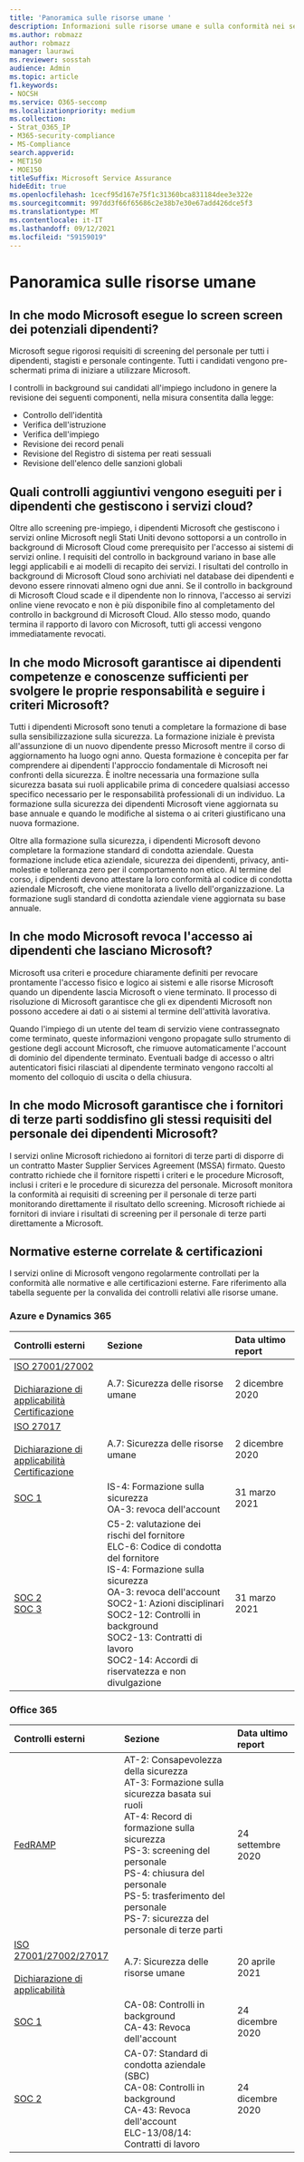 ```yaml
---
title: 'Panoramica sulle risorse umane '
description: Informazioni sulle risorse umane e sulla conformità nei servizi online Microsoft.
ms.author: robmazz
author: robmazz
manager: laurawi
ms.reviewer: sosstah
audience: Admin
ms.topic: article
f1.keywords:
- NOCSH
ms.service: O365-seccomp
ms.localizationpriority: medium
ms.collection:
- Strat_O365_IP
- M365-security-compliance
- MS-Compliance
search.appverid:
- MET150
- MOE150
titleSuffix: Microsoft Service Assurance
hideEdit: true
ms.openlocfilehash: 1cecf95d167e75f1c31360bca831184dee3e322e
ms.sourcegitcommit: 997dd3f66f65686c2e38b7e30e67add426dce5f3
ms.translationtype: MT
ms.contentlocale: it-IT
ms.lasthandoff: 09/12/2021
ms.locfileid: "59159019"
---
```

# <a name="human-resources-overview"></a>Panoramica sulle risorse umane 

## <a name="how-does-microsoft-screen-prospective-employees"></a>In che modo Microsoft esegue lo screen screen dei potenziali dipendenti?

Microsoft segue rigorosi requisiti di screening del personale per tutti i dipendenti, stagisti e personale contingente. Tutti i candidati vengono pre-schermati prima di iniziare a utilizzare Microsoft.

I controlli in background sui candidati all'impiego includono in genere la revisione dei seguenti componenti, nella misura consentita dalla legge:

- Controllo dell'identità
- Verifica dell'istruzione
- Verifica dell'impiego
- Revisione dei record penali
- Revisione del Registro di sistema per reati sessuali
- Revisione dell'elenco delle sanzioni globali

## <a name="what-additional-checks-are-performed-for-employees-that-manage-cloud-services"></a>Quali controlli aggiuntivi vengono eseguiti per i dipendenti che gestiscono i servizi cloud?

Oltre allo screening pre-impiego, i dipendenti Microsoft che gestiscono i servizi online Microsoft negli Stati Uniti devono sottoporsi a un controllo in background di Microsoft Cloud come prerequisito per l'accesso ai sistemi di servizi online. I requisiti del controllo in background variano in base alle leggi applicabili e ai modelli di recapito dei servizi. I risultati del controllo in background di Microsoft Cloud sono archiviati nel database dei dipendenti e devono essere rinnovati almeno ogni due anni. Se il controllo in background di Microsoft Cloud scade e il dipendente non lo rinnova, l'accesso ai servizi online viene revocato e non è più disponibile fino al completamento del controllo in background di Microsoft Cloud. Allo stesso modo, quando termina il rapporto di lavoro con Microsoft, tutti gli accessi vengono immediatamente revocati.

## <a name="how-does-microsoft-ensure-employees-maintain-sufficient-skills-and-knowledge-to-perform-their-responsibilities-and-follow-microsoft-policies"></a>In che modo Microsoft garantisce ai dipendenti competenze e conoscenze sufficienti per svolgere le proprie responsabilità e seguire i criteri Microsoft?

Tutti i dipendenti Microsoft sono tenuti a completare la formazione di base sulla sensibilizzazione sulla sicurezza. La formazione iniziale è prevista all'assunzione di un nuovo dipendente presso Microsoft mentre il corso di aggiornamento ha luogo ogni anno. Questa formazione è concepita per far comprendere ai dipendenti l'approccio fondamentale di Microsoft nei confronti della sicurezza. È inoltre necessaria una formazione sulla sicurezza basata sui ruoli applicabile prima di concedere qualsiasi accesso specifico necessario per le responsabilità professionali di un individuo. La formazione sulla sicurezza dei dipendenti Microsoft viene aggiornata su base annuale e quando le modifiche al sistema o ai criteri giustificano una nuova formazione.

Oltre alla formazione sulla sicurezza, i dipendenti Microsoft devono completare la formazione standard di condotta aziendale. Questa formazione include etica aziendale, sicurezza dei dipendenti, privacy, anti-molestie e tolleranza zero per il comportamento non etico. Al termine del corso, i dipendenti devono attestare la loro conformità al codice di condotta aziendale Microsoft, che viene monitorata a livello dell'organizzazione. La formazione sugli standard di condotta aziendale viene aggiornata su base annuale.

## <a name="how-does-microsoft-revoke-access-for-employees-who-leave-microsoft"></a>In che modo Microsoft revoca l'accesso ai dipendenti che lasciano Microsoft?

Microsoft usa criteri e procedure chiaramente definiti per revocare prontamente l'accesso fisico e logico ai sistemi e alle risorse Microsoft quando un dipendente lascia Microsoft o viene terminato. Il processo di risoluzione di Microsoft garantisce che gli ex dipendenti Microsoft non possono accedere ai dati o ai sistemi al termine dell'attività lavorativa.

Quando l'impiego di un utente del team di servizio viene contrassegnato come terminato, queste informazioni vengono propagate sullo strumento di gestione degli account Microsoft, che rimuove automaticamente l'account di dominio del dipendente terminato. Eventuali badge di accesso o altri autenticatori fisici rilasciati al dipendente terminato vengono raccolti al momento del colloquio di uscita o della chiusura.

## <a name="how-does-microsoft-ensure-third-party-suppliers-meet-the-same-personnel-requirements-as-microsoft-employees"></a>In che modo Microsoft garantisce che i fornitori di terze parti soddisfino gli stessi requisiti del personale dei dipendenti Microsoft?

I servizi online Microsoft richiedono ai fornitori di terze parti di disporre di un contratto Master Supplier Services Agreement (MSSA) firmato. Questo contratto richiede che il fornitore rispetti i criteri e le procedure Microsoft, inclusi i criteri e le procedure di sicurezza del personale. Microsoft monitora la conformità ai requisiti di screening per il personale di terze parti monitorando direttamente il risultato dello screening. Microsoft richiede ai fornitori di inviare i risultati di screening per il personale di terze parti direttamente a Microsoft.

## <a name="related-external-regulations--certifications"></a>Normative esterne correlate & certificazioni

I servizi online di Microsoft vengono regolarmente controllati per la conformità alle normative e alle certificazioni esterne. Fare riferimento alla tabella seguente per la convalida dei controlli relativi alle risorse umane.

### <a name="azure-and-dynamics-365"></a>Azure e Dynamics 365

| **Controlli esterni** | **Sezione** | **Data ultimo report** |
|:--------------------|:------------|:-----------------------|  
| [ISO 27001/27002](https://servicetrust.microsoft.com/ViewPage/MSComplianceGuideV3?command=Download&downloadType=Document&downloadId=e9116047-f327-430c-a83f-166b7e561ad6&tab=7027ead0-3d6b-11e9-b9e1-290b1eb4cdeb&docTab=7027ead0-3d6b-11e9-b9e1-290b1eb4cdeb_ISO_Reports) <br><br> [Dichiarazione di applicabilità](https://servicetrust.microsoft.com/ViewPage/MSComplianceGuideV3?command=Download&downloadType=Document&downloadId=00af6c3e-7f3e-4e0d-8b0e-79f45ef2cef1&tab=7027ead0-3d6b-11e9-b9e1-290b1eb4cdeb&docTab=7027ead0-3d6b-11e9-b9e1-290b1eb4cdeb_ISO_Reports) <br> [Certificazione](https://servicetrust.microsoft.com/ViewPage/MSComplianceGuideV3?command=Download&downloadType=Document&downloadId=d7af5304-3a31-40e6-9abb-e26352305d41&tab=7027ead0-3d6b-11e9-b9e1-290b1eb4cdeb&docTab=7027ead0-3d6b-11e9-b9e1-290b1eb4cdeb_ISO_Reports) | A.7: Sicurezza delle risorse umane | 2 dicembre 2020 |
| [ISO 27017](https://servicetrust.microsoft.com/ViewPage/MSComplianceGuideV3?command=Download&downloadType=Document&downloadId=e9116047-f327-430c-a83f-166b7e561ad6&tab=7027ead0-3d6b-11e9-b9e1-290b1eb4cdeb&docTab=7027ead0-3d6b-11e9-b9e1-290b1eb4cdeb_ISO_Reports) <br><br> [Dichiarazione di applicabilità](https://servicetrust.microsoft.com/ViewPage/MSComplianceGuideV3?command=Download&downloadType=Document&downloadId=a3bca0ac-867d-4204-b66b-13665f5f1e8d&tab=7027ead0-3d6b-11e9-b9e1-290b1eb4cdeb&docTab=7027ead0-3d6b-11e9-b9e1-290b1eb4cdeb_ISO_Reports) <br> [Certificazione](https://servicetrust.microsoft.com/ViewPage/MSComplianceGuideV3?command=Download&downloadType=Document&downloadId=25718a8a-f34d-41e1-a95a-c49246508787&tab=7027ead0-3d6b-11e9-b9e1-290b1eb4cdeb&docTab=7027ead0-3d6b-11e9-b9e1-290b1eb4cdeb_ISO_Reports) | A.7: Sicurezza delle risorse umane | 2 dicembre 2020 |
| [SOC 1](https://servicetrust.microsoft.com/ViewPage/MSComplianceGuideV3?command=Download&downloadType=Document&downloadId=b8721ebd-af20-42fe-b22f-8332b0a19517&tab=7027ead0-3d6b-11e9-b9e1-290b1eb4cdeb&docTab=7027ead0-3d6b-11e9-b9e1-290b1eb4cdeb_SOC_%2F_SSAE_16_Reports) | IS-4: Formazione sulla sicurezza <br> OA-3: revoca dell'account | 31 marzo 2021 |
| [SOC 2](https://servicetrust.microsoft.com/ViewPage/MSComplianceGuideV3?command=Download&downloadType=Document&downloadId=234a0f57-83c1-4afc-a586-a0e7a59592f7&tab=7027ead0-3d6b-11e9-b9e1-290b1eb4cdeb&docTab=7027ead0-3d6b-11e9-b9e1-290b1eb4cdeb_SOC_%2F_SSAE_16_Reports) <br> [SOC 3](https://servicetrust.microsoft.com/ViewPage/MSComplianceGuideV3?command=Download&downloadType=Document&downloadId=75c8cbf6-e456-473c-a05e-34fea888ec2a&tab=7027ead0-3d6b-11e9-b9e1-290b1eb4cdeb&docTab=7027ead0-3d6b-11e9-b9e1-290b1eb4cdeb_SOC_%2F_SSAE_16_Reports) | C5-2: valutazione dei rischi del fornitore <br> ELC-6: Codice di condotta del fornitore <br> IS-4: Formazione sulla sicurezza <br> OA-3: revoca dell'account <br> SOC2-1: Azioni disciplinari <br> SOC2-12: Controlli in background <br> SOC2-13: Contratti di lavoro <br> SOC2-14: Accordi di riservatezza e non divulgazione | 31 marzo 2021 |

### <a name="office-365"></a>Office 365

| **Controlli esterni** | **Sezione** | **Data ultimo report** |
|:--------------------|:------------|:-----------------------|  
| [FedRAMP](https://compliance.microsoft.com/compliancemanager) | AT-2: Consapevolezza della sicurezza <br> AT-3: Formazione sulla sicurezza basata sui ruoli <br> AT-4: Record di formazione sulla sicurezza <br> PS-3: screening del personale <br> PS-4: chiusura del personale <br> PS-5: trasferimento del personale <br> PS-7: sicurezza del personale di terze parti | 24 settembre 2020 |
| [ISO 27001/27002/27017](https://servicetrust.microsoft.com/ViewPage/MSComplianceGuideV3?command=Download&downloadType=Document&downloadId=8d625374-4f2d-49f8-9d37-a4281ba98222&tab=7027ead0-3d6b-11e9-b9e1-290b1eb4cdeb&docTab=7027ead0-3d6b-11e9-b9e1-290b1eb4cdeb_ISO_Reports) <br><br> [Dichiarazione di applicabilità](https://servicetrust.microsoft.com/ViewPage/MSComplianceGuideV3?command=Download&downloadType=Document&downloadId=c0df4ce8-c77e-4183-84eb-c8688470d8b1&tab=7027ead0-3d6b-11e9-b9e1-290b1eb4cdeb&docTab=7027ead0-3d6b-11e9-b9e1-290b1eb4cdeb_ISO_Reports) | A.7: Sicurezza delle risorse umane | 20 aprile 2021 |
| [SOC 1](https://servicetrust.microsoft.com/ViewPage/MSComplianceGuideV3?command=Download&downloadType=Document&downloadId=90df3f9c-3aaf-4dbf-99d0-ca9f2991721b&tab=7027ead0-3d6b-11e9-b9e1-290b1eb4cdeb&docTab=7027ead0-3d6b-11e9-b9e1-290b1eb4cdeb_SOC_%2F_SSAE_16_Reports) | CA-08: Controlli in background <br> CA-43: Revoca dell'account | 24 dicembre 2020 |
| [SOC 2](https://servicetrust.microsoft.com/ViewPage/MSComplianceGuideV3?command=Download&downloadType=Document&downloadId=a73c1738-7892-42b7-acd3-87b6371c53f6&tab=7027ead0-3d6b-11e9-b9e1-290b1eb4cdeb&docTab=7027ead0-3d6b-11e9-b9e1-290b1eb4cdeb_SOC_%2F_SSAE_16_Reports) | CA-07: Standard di condotta aziendale (SBC) <br> CA-08: Controlli in background <br> CA-43: Revoca dell'account <br> ELC-13/08/14: Contratti di lavoro | 24 dicembre 2020 |
